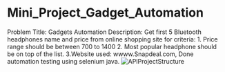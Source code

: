 # Mini_Project_Gadget_Automation
Problem Title: Gadgets Automation Description: Get first 5 Bluetooth headphones name and price from online shopping site for criteria:  1. Price range should be between 700 to 1400  2. Most popular headphone should be on top of the list. 3.Website used: wwww.Snapdeal.com, Done automation testing using selenium java.
![APIProjectStructure](https://user-images.githubusercontent.com/46919369/224008639-9e8b801d-0d07-40ed-aa89-d3088925cc81.PNG)
